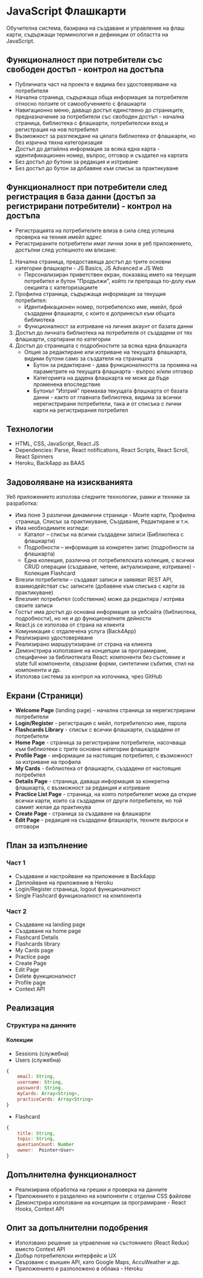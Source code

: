 # JavaScript Флашкарти
Обучителна система, базирана на създаване и управление на флаш карти, съдържащи терминология и дефиниции от областта на JavaScript.

## Функционалност при потребители със свободен достъп - контрол на достъпа
* Публичната част на проектa е видима без удостоверяване на потребителя
* Начална страница, съдържаща обща информация за потребителя относно ползите от самообучението с флашкарти
* Навигационно меню, даващо достъп единствено до страниците, предназначение за потребители със свободен достъп - начална страница, библиотека с флашкарти, потребителски вход и регистрация на нов потребител
* Възможност за разглеждане на цялата библиотека от флашкарти, но без изрична тяхна категоризация
* Достъп до детайлна информация за всяка една карта - идентификационен номер, въпрос, отговор и създател на картата
* Без достъп до бутони за редакция и изтриване
* Без достъп до бутон за добавяне към списък за практикуване

## Функционалност при потребители след регистрация в база данни (достъп за регистрирани потребители) - контрол на достъпа
* Регистрацията на потребителите влиза в сила след успешна проверка на техния имейл адрес
* Регистрираните потребители имат лични зони в уеб приложението, достъпни след успешното им влизане:
1. Начална страница, предоставяща достъп до трите основни категории флашкарти - JS Basics, JS Advanced и JS Web
    - Персонализиран приветствен екран, показващ името на текущия потребител и бутон "Продължи", който ги препраща по-долу към секцията с категоризациите
2. Профилна страница, съдържаща информация за текущия потребител:
    - Идентификационен номер, потребителско име, имейл, брой създадени флашкарти, с които е допринесъл към общата библиотека
    - Функционалност за изтриване на личния акаунт от базата данни
3. Достъп до личната библиотека на потребителя от създадени от тях флашкарти, сортирани по категории
4. Достъп до страницата с подробностите за всяка една флашкарта
    - Опция за редактиране или изтриване на текущата флашкарта, видими бутони само за създателя на страницата
        - Бутон за редактиране - дава функционалността за промяна на параметрите на текущата флашкарта - въпрос и/или отговор
        - Категорията на дадена флашкарта не може да бъде променена впоследствие
        - Бутонът "Изтрий" премахва текущата флашкарта от базата данни - както от главната библиотека, видима за всички нерегистрирани потребители, така и от списъка с лични карти на регистрирания потребител

## Технологии
* HTML, CSS, JavaScript, React.JS
* Dependencies: Parse, React notifications, React Scripts, React Scroll, React Spinners
* Heroku, Back4app as BAAS

## Задоволяване на изискванията
Уеб приложението използва следните технологии, рамки и техники за разработка:
* Има поне 3 различни динамични страници - Моите карти, Профилна страница, Списък за практикуване, Създаване, Редактиране и т.н.
* Има необходимите изгледи:
    - Каталог – списък на всички създадени записи (Библиотека с флашкарти)
    - Подробности – информация за конкретен запис (подробности за флашкарта)
    - Една колекция, различна от потребителската колекция, с всички CRUD операции (създаване, четене, актуализиране, изтриване) - Колекция Flashcard
* Влезли потребители – създават записи и заявяват REST API, взаимодействат със записите (добавяне към списъка с карти за практикуване)
* Влезлият потребител (собственик) може да редактира / изтрива своите записи
* Гостът има достъп до основна информация за уебсайта (библиотека, подробности), но не и до функционалните дейности
* React.js се използва от страна на клиента
* Комуникация с отдалечена услуга (Back4App)
* Реализирано удостоверяване
* Реализирано маршрутизиране от страна на клиента
* Демонстрира използване на концепции за програмиране, специфични за библиотеката React: компоненти без състояние и state full компоненти, свързани форми, синтетични събития, стил на компоненти и др.
* Използва система за контрол на източника, чрез GitHub

## Екрани (Страници)
* **Welcome Page** (landing page) - начална страница за нерегистрирани потребители
* **Login/Register** - регистрация с мейл, потребителско име, парола
* **Flashcards Library** - списък с всички флашкарти, създадени от потребители
* **Home Page** - страница за регистрирани потребители, насочваща към библиотеки с трите основни категории флашкарти
* **Profile Page** - информация за настоящия потребител, с възможност за изтриване на профила
* **My Cards** - библиотека от флашкарти, създадени от настоящия потребител
* **Details Page** - страница, даваща информация за конкретна флашкарта, с възможност за редакция и изтриване
* **Practice List Page** - страница, на която потребителят може да открие всички карти, които са създадени от други потребители, но той самият желае да практикува
* **Create Page** - страница за създаване на флашкарти
* **Edit Page** - редакция на създадени флашкарти, техните въпроси и отговори

## План за изпълнение
### Част 1
* Създаване и настройване на приложение в Back4app
* Деплойване на приложение в Heroku
* Login/Register страница, logout функционалност
* Single Flashcard функционалност на компонента

### Част 2
* Създаване на landing page
* Създаване на home page
* Flashcard Details
* Flashcards library
* My Cards page
* Practice page
* Crеаte Page
* Edit Page
* Delete функционалност
* Profile page
* Context API

## Реализация
### Структура на данните
#### Колекции
* Sessions (служебна)
* Users (служебна)
```javascript
{
    email: String,
    username: String,
    password: String,
    myCards: Array<String>,
    practiceCards: Array<String>
}
```
* Flashcard
```javascript
{
    title: String,
    topic: String,
    questionCount: Number
    owner:  Pointer<User>
}
```
## Допълнителна функционалност
* Реализирана обработка на грешки и проверка на данните
* Приложението е разделено на компоненти с отделни CSS файлове
* Демонстрира използване на концепции за програмиране - React Hooks, Context API

## Опит за допълнителни подобрения
* Използвано решение за управление на състоянието (React Redux) вместо Context API
* Добър потребителски интерфейс и UX
* Свързване с външен API, като Google Maps, AccuWeather и др.
* Приложението е разположено в облака - Heroku
